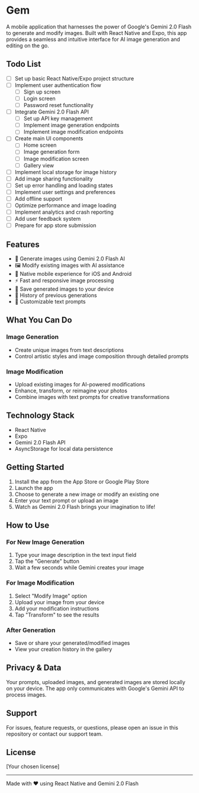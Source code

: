 # Gem

A mobile application that harnesses the power of Google's Gemini 2.0 Flash to generate and modify images. Built with React Native and Expo, this app provides a seamless and intuitive interface for AI image generation and editing on the go.

## Todo List
- [ ] Set up basic React Native/Expo project structure
- [ ] Implement user authentication flow
  - [ ] Sign up screen
  - [ ] Login screen
  - [ ] Password reset functionality
- [ ] Integrate Gemini 2.0 Flash API
  - [ ] Set up API key management
  - [ ] Implement image generation endpoints
  - [ ] Implement image modification endpoints
- [ ] Create main UI components
  - [ ] Home screen
  - [ ] Image generation form
  - [ ] Image modification screen
  - [ ] Gallery view
- [ ] Implement local storage for image history
- [ ] Add image sharing functionality
- [ ] Set up error handling and loading states
- [ ] Implement user settings and preferences
- [ ] Add offline support
- [ ] Optimize performance and image loading
- [ ] Implement analytics and crash reporting
- [ ] Add user feedback system
- [ ] Prepare for app store submission

## Features

- 🎨 Generate images using Gemini 2.0 Flash AI
- 🖼️ Modify existing images with AI assistance
- 📱 Native mobile experience for iOS and Android
- ⚡ Fast and responsive image processing
- 💾 Save generated images to your device
- 🔄 History of previous generations
- 📝 Customizable text prompts

## What You Can Do

### Image Generation
- Create unique images from text descriptions
- Control artistic styles and image composition through detailed prompts

### Image Modification
- Upload existing images for AI-powered modifications
- Enhance, transform, or reimagine your photos
- Combine images with text prompts for creative transformations

## Technology Stack

- React Native
- Expo
- Gemini 2.0 Flash API
- AsyncStorage for local data persistence

## Getting Started

1. Install the app from the App Store or Google Play Store
2. Launch the app
3. Choose to generate a new image or modify an existing one
4. Enter your text prompt or upload an image
5. Watch as Gemini 2.0 Flash brings your imagination to life!

## How to Use

### For New Image Generation
1. Type your image description in the text input field
2. Tap the "Generate" button
3. Wait a few seconds while Gemini creates your image

### For Image Modification
1. Select "Modify Image" option
2. Upload your image from your device
3. Add your modification instructions
4. Tap "Transform" to see the results

### After Generation
- Save or share your generated/modified images
- View your creation history in the gallery

## Privacy & Data

Your prompts, uploaded images, and generated images are stored locally on your device. The app only communicates with Google's Gemini API to process images.

## Support

For issues, feature requests, or questions, please open an issue in this repository or contact our support team.

## License

[Your chosen license]

---

Made with ❤️ using React Native and Gemini 2.0 Flash